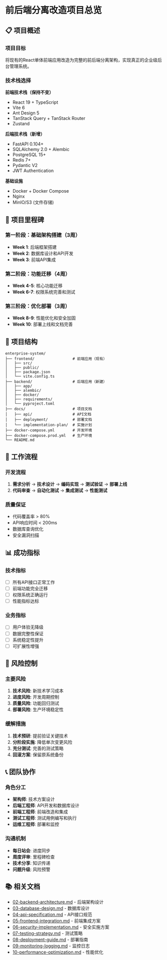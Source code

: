 # 前后端分离改造项目总览

## 📋 项目概述

### 项目目标
将现有的React单体前端应用改造为完整的前后端分离架构，实现真正的企业级后台管理系统。

### 技术栈选择

**前端技术栈（保持不变）**
- React 19 + TypeScript
- Vite 6
- Ant Design 5
- TanStack Query + TanStack Router
- Zustand

**后端技术栈（新增）**
- FastAPI 0.104+
- SQLAlchemy 2.0 + Alembic
- PostgreSQL 15+
- Redis 7+
- Pydantic V2
- JWT Authentication

**基础设施**
- Docker + Docker Compose
- Nginx
- MinIO/S3 (文件存储)

## 🎯 项目里程碑

### 第一阶段：基础架构搭建（3周）
- **Week 1**: 后端框架搭建
- **Week 2**: 数据库设计和API开发
- **Week 3**: 前端API集成

### 第二阶段：功能迁移（4周）
- **Week 4-5**: 核心功能迁移
- **Week 6-7**: 权限系统完善和测试

### 第三阶段：优化部署（3周）
- **Week 8-9**: 性能优化和安全加固
- **Week 10**: 部署上线和文档完善

## 📁 项目结构

```
enterprise-system/
├── frontend/                 # 前端应用（现有）
│   ├── src/
│   ├── public/
│   ├── package.json
│   └── vite.config.ts
├── backend/                  # 后端应用（新建）
│   ├── app/
│   ├── alembic/
│   ├── docker/
│   ├── requirements/
│   └── pyproject.toml
├── docs/                     # 项目文档
│   ├── api/                  # API文档
│   ├── deployment/           # 部署文档
│   └── implementation-plan/  # 实施计划
├── docker-compose.yml        # 开发环境
├── docker-compose.prod.yml   # 生产环境
└── README.md
```

## 🔄 工作流程

### 开发流程
1. **需求分析** → **技术设计** → **编码实现** → **测试验证** → **部署上线**
2. **代码审查** → **自动化测试** → **集成测试** → **性能测试**

### 质量保证
- 代码覆盖率 > 80%
- API响应时间 < 200ms
- 数据库查询优化
- 安全漏洞扫描

## 📊 成功指标

### 技术指标
- [ ] 所有API接口正常工作
- [ ] 前端功能完全迁移
- [ ] 权限系统正确运行
- [ ] 性能指标达标

### 业务指标
- [ ] 用户体验无降级
- [ ] 数据完整性保证
- [ ] 系统稳定性提升
- [ ] 可扩展性增强

## 🚨 风险控制

### 主要风险
1. **技术风险**: 新技术学习成本
2. **进度风险**: 开发周期控制
3. **质量风险**: 功能回归测试
4. **部署风险**: 生产环境稳定性

### 缓解措施
1. **技术预研**: 提前验证关键技术
2. **分阶段实施**: 降低单次变更风险
3. **充分测试**: 完善的测试策略
4. **回滚方案**: 保留原系统备份

## 📞 团队协作

### 角色分工
- **架构师**: 技术方案设计
- **后端工程师**: API开发和数据库设计
- **前端工程师**: 前端改造和集成
- **测试工程师**: 测试用例编写和执行
- **运维工程师**: 部署和监控

### 沟通机制
- **每日站会**: 进度同步
- **周度评审**: 里程碑检查
- **技术分享**: 知识传递
- **问题升级**: 风险预警

## 📚 相关文档

- [02-backend-architecture.md](./02-backend-architecture.md) - 后端架构设计
- [03-database-design.md](./03-database-design.md) - 数据库设计
- [04-api-specification.md](./04-api-specification.md) - API接口规范
- [05-frontend-integration.md](./05-frontend-integration.md) - 前端集成方案
- [06-security-implementation.md](./06-security-implementation.md) - 安全实施方案
- [07-testing-strategy.md](./07-testing-strategy.md) - 测试策略
- [08-deployment-guide.md](./08-deployment-guide.md) - 部署指南
- [09-monitoring-logging.md](./09-monitoring-logging.md) - 监控日志
- [10-performance-optimization.md](./10-performance-optimization.md) - 性能优化 
